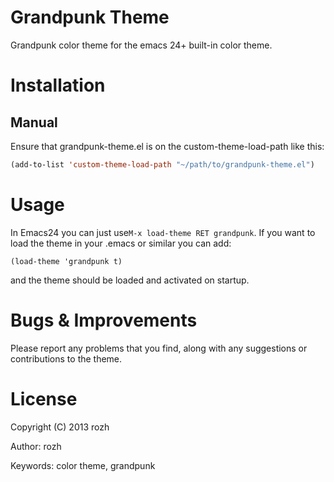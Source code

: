Grandpunk Theme
===============

Grandpunk color theme for the emacs 24+ built-in color theme.

Installation
============

Manual
------

Ensure that grandpunk-theme.el is on the custom-theme-load-path like this:

```lisp
(add-to-list 'custom-theme-load-path "~/path/to/grandpunk-theme.el")
```

Usage
=====
In Emacs24 you can just use<code>M-x load-theme RET grandpunk</code>.
If you want to load the theme in your .emacs or similar you can add:

    (load-theme 'grandpunk t)

and the theme should be loaded and activated on startup.

Bugs & Improvements
===================

Please report any problems that you find, along with any suggestions or contributions to the theme.

License
=======

Copyright (C) 2013 rozh

Author: rozh

Keywords: color theme, grandpunk
